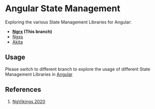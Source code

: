 # Angular State Management

Exploring the various State Management Libraries for Angular:

- __[Ngrx](https://github.com/ngrx/platform) (This branch)__
- [Ngxs](https://github.com/ngxs/store)
- [Akita](https://github.com/datorama/akita)

## Usage

Please switch to different branch to explore the usage of different State Management Libraries in [Angular](https://github.com/angular)

## References

1. [NgVikings 2020](https://youtu.be/4OliKx8wxSI)
